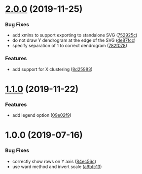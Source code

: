# [2.0.0](https://github.com/zakodium/react-heatmap/compare/v1.1.0...v2.0.0) (2019-11-25)


### Bug Fixes

* add xmlns to support exporting to standalone SVG ([752925c](https://github.com/zakodium/react-heatmap/commit/752925cebae766179df6cb83d718e5869173b948))
* do not draw Y dendrogram at the edge of the SVG ([de87fcc](https://github.com/zakodium/react-heatmap/commit/de87fcca3fe663c76795ad37fe9c6d72a692f925))
* specify separation of 1 to correct dendrogram ([782f078](https://github.com/zakodium/react-heatmap/commit/782f078fbcd2a2bbe82ee874a4215a040aff76a2))


### Features

* add support for X clustering ([8d25983](https://github.com/zakodium/react-heatmap/commit/8d25983940b8006e5bf4210ca8a324836c02515f))



# [1.1.0](https://github.com/zakodium/react-heatmap/compare/v1.0.0...v1.1.0) (2019-11-22)


### Features

* add legend option ([09e02f9](https://github.com/zakodium/react-heatmap/commit/09e02f978a90910ab9273487d047e64db80bdb33))



# 1.0.0 (2019-07-16)


### Bug Fixes

* correctly show rows on Y axis ([84ec56c](https://github.com/zakodium/react-heatmap/commit/84ec56c))
* use ward method and invert scale ([a9bfc13](https://github.com/zakodium/react-heatmap/commit/a9bfc13))



